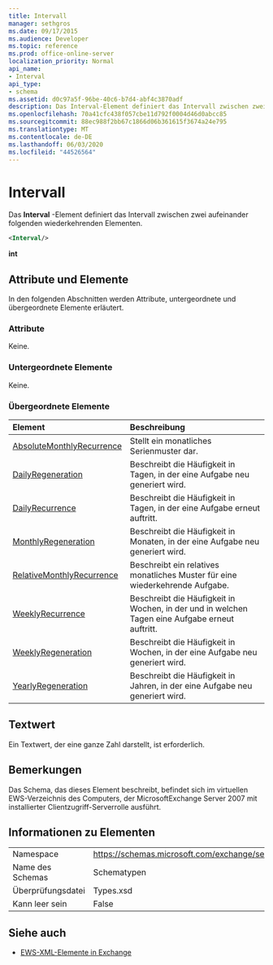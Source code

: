 ```yaml
---
title: Intervall
manager: sethgros
ms.date: 09/17/2015
ms.audience: Developer
ms.topic: reference
ms.prod: office-online-server
localization_priority: Normal
api_name:
- Interval
api_type:
- schema
ms.assetid: d0c97a5f-96be-40c6-b7d4-abf4c3870adf
description: Das Interval-Element definiert das Intervall zwischen zwei aufeinander folgenden wiederkehrenden Elementen.
ms.openlocfilehash: 70a41cfc438f057cbe11d792f0004d46d0abcc85
ms.sourcegitcommit: 88ec988f2bb67c1866d06b361615f3674a24e795
ms.translationtype: MT
ms.contentlocale: de-DE
ms.lasthandoff: 06/03/2020
ms.locfileid: "44526564"
---
```

# <a name="interval"></a>Intervall

Das **Interval** -Element definiert das Intervall zwischen zwei aufeinander folgenden wiederkehrenden Elementen. 
  
```xml
<Interval/>
```

 **int**
## <a name="attributes-and-elements"></a>Attribute und Elemente

In den folgenden Abschnitten werden Attribute, untergeordnete und übergeordnete Elemente erläutert.
  
### <a name="attributes"></a>Attribute

Keine.
  
### <a name="child-elements"></a>Untergeordnete Elemente

Keine.
  
### <a name="parent-elements"></a>Übergeordnete Elemente

|**Element**|**Beschreibung**|
|:-----|:-----|
|[AbsoluteMonthlyRecurrence](absolutemonthlyrecurrence.md) <br/> |Stellt ein monatliches Serienmuster dar.  <br/> |
|[DailyRegeneration](dailyregeneration.md) <br/> |Beschreibt die Häufigkeit in Tagen, in der eine Aufgabe neu generiert wird.  <br/> |
|[DailyRecurrence](dailyrecurrence.md) <br/> |Beschreibt die Häufigkeit in Tagen, in der eine Aufgabe erneut auftritt.  <br/> |
|[MonthlyRegeneration](monthlyregeneration.md) <br/> |Beschreibt die Häufigkeit in Monaten, in der eine Aufgabe neu generiert wird.  <br/> |
|[RelativeMonthlyRecurrence](relativemonthlyrecurrence.md) <br/> |Beschreibt ein relatives monatliches Muster für eine wiederkehrende Aufgabe.  <br/> |
|[WeeklyRecurrence](weeklyrecurrence.md) <br/> |Beschreibt die Häufigkeit in Wochen, in der und in welchen Tagen eine Aufgabe erneut auftritt.  <br/> |
|[WeeklyRegeneration](weeklyregeneration.md) <br/> |Beschreibt die Häufigkeit in Wochen, in der eine Aufgabe neu generiert wird.  <br/> |
|[YearlyRegeneration](yearlyregeneration.md) <br/> |Beschreibt die Häufigkeit in Jahren, in der eine Aufgabe neu generiert wird.  <br/> |
   
## <a name="text-value"></a>Textwert

Ein Textwert, der eine ganze Zahl darstellt, ist erforderlich.
  
## <a name="remarks"></a>Bemerkungen

Das Schema, das dieses Element beschreibt, befindet sich im virtuellen EWS-Verzeichnis des Computers, der MicrosoftExchange Server 2007 mit installierter Clientzugriff-Serverrolle ausführt.
  
## <a name="element-information"></a>Informationen zu Elementen

|||
|:-----|:-----|
|Namespace  <br/> |https://schemas.microsoft.com/exchange/services/2006/types  <br/> |
|Name des Schemas  <br/> |Schematypen  <br/> |
|Überprüfungsdatei  <br/> |Types.xsd  <br/> |
|Kann leer sein  <br/> |False  <br/> |
   
## <a name="see-also"></a>Siehe auch



- [EWS-XML-Elemente in Exchange](ews-xml-elements-in-exchange.md)

